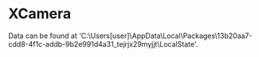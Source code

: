 # XCamera

Data can be found at 'C:\Users\[user]\AppData\Local\Packages\13b20aa7-cdd8-4f1c-addb-9b2e991d4a31_tejrjx29myjjt\LocalState\'.
